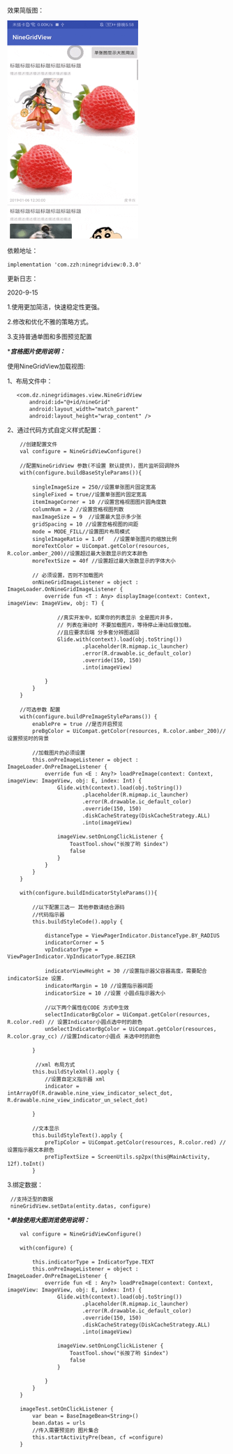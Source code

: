 

效果简版图：

<img src="https://github.com/zhengzaihong/NineGridImage/blob/master/images/pre-min.gif" width="300" height="500" alt="note"/>


依赖地址：


    implementation 'com.zzh:ninegridview:0.3.0'




更新日志：

2020-9-15

1.使用更加简洁，快速稳定性更强。

2.修改和优化不雅的策略方式。

3.支持普通单图和多图预览配置



****************************宫格图片使用说明：***************************

使用NineGridView加载视图:

1、布局文件中：


       <com.dz.ninegridimages.view.NineGridView
           android:id="@+id/nineGrid"
           android:layout_width="match_parent"
           android:layout_height="wrap_content" />



2、通过代码方式自定义样式配置：


        //创建配置文件
        val configure = NineGridViewConfigure()

        //配置NineGridView 参数(不设置 默认提供)，图片监听回调除外
        with(configure.buildBaseStyleParams()){

            singleImageSize = 250//设置单张图片固定宽高
            singleFixed = true//设置单张图片固定宽高
            itemImageCorner = 10 //设置宫格视图图片圆角度数
            columnNum = 2 //设置宫格视图列数
            maxImageSize = 9  //设置最大显示多少张
            gridSpacing = 10 //设置宫格视图的间距
            mode = MODE_FILL//设置图片布局模式
            singleImageRatio = 1.0f   //设置单张图片的缩放比例
            moreTextColor = UiCompat.getColor(resources, R.color.amber_200)//设置超过最大张数显示的文本颜色
            moreTextSize = 40f //设置超过最大张数显示的字体大小

            // 必须设置，否则不加载图片
            onNineGridImageListener = object : ImageLoader.OnNineGridImageListener {
                override fun <T : Any> displayImage(context: Context, imageView: ImageView, obj: T) {

                    //真实开发中，如果你的列表显示 全是图片并多，
                    // 列表在滑动时 不要加载图片，等待停止滑动后做加载。
                    //且应要求后端 分多套分辨图返回
                    Glide.with(context).load(obj.toString())
                            .placeholder(R.mipmap.ic_launcher)
                            .error(R.drawable.ic_default_color)
                            .override(150, 150)
                            .into(imageView)

                }
            }
        }

        //可选参数 配置
        with(configure.buildPreImageStyleParams()) {
            enablePre = true //是否开启预览
            preBgColor = UiCompat.getColor(resources, R.color.amber_200)//设置预览时的背景

            //加载图片的必须设置
            this.onPreImageListener = object : ImageLoader.OnPreImageListener {
                override fun <E : Any?> loadPreImage(context: Context, imageView: ImageView, obj: E, index: Int) {
                    Glide.with(context).load(obj.toString())
                            .placeholder(R.mipmap.ic_launcher)
                            .error(R.drawable.ic_default_color)
                            .override(150, 150)
                            .diskCacheStrategy(DiskCacheStrategy.ALL)
                            .into(imageView)

                    imageView.setOnLongClickListener {
                        ToastTool.show("长按了哟 $index")
                        false
                    }
                }
            }
        }

        with(configure.buildIndicatorStyleParams()){

            //以下配置三选一 其他参数请结合源码
            //代码指示器
            this.buildStyleCode().apply {

                distanceType = ViewPagerIndicator.DistanceType.BY_RADIUS
                indicatorCorner = 5
                vpIndicatorType = ViewPagerIndicator.VpIndicatorType.BEZIER

                indicatorViewHeight = 30 //设置指示器父容器高度，需要配合 indicatorSize 设置.
                indicatorMargin = 10 //设置指示器间距
                indicatorSize = 10 //设置 小圆点指示器大小

                //以下两个属性在CODE 方式中生效
                selectIndicatorBgColor = UiCompat.getColor(resources, R.color.red) // 设置Indicator小圆点选中时的颜色
                unSelectIndicatorBgColor = UiCompat.getColor(resources, R.color.gray_cc) //设置Indicator小圆点 未选中时的颜色

            }

             //xml 布局方式
            this.buildStyleXml().apply {
                //设置自定义指示器 xml
                indicator = intArrayOf(R.drawable.nine_view_indicator_select_dot, R.drawable.nine_view_indicator_un_select_dot)

            }

            //文本显示
            this.buildStyleText().apply {
                preTipColor = UiCompat.getColor(resources, R.color.red) //设置指示器文本颜色
                preTipTextSize = ScreenUtils.sp2px(this@MainActivity, 12f).toInt()
            }


3.绑定数据：

     //支持泛型的数据
     nineGridView.setData(entity.datas, configure)



****************************单独使用大图浏览使用说明：***************************


        val configure = NineGridViewConfigure()

        with(configure) {

            this.indicatorType = IndicatorType.TEXT
            this.onPreImageListener = object : ImageLoader.OnPreImageListener {
                override fun <E : Any?> loadPreImage(context: Context, imageView: ImageView, obj: E, index: Int) {
                    Glide.with(context).load(obj.toString())
                            .placeholder(R.mipmap.ic_launcher)
                            .error(R.drawable.ic_default_color)
                            .override(150, 150)
                            .diskCacheStrategy(DiskCacheStrategy.ALL)
                            .into(imageView)

                    imageView.setOnLongClickListener {
                        ToastTool.show("长按了哟 $index")
                        false
                    }

                }
            }
        }

        imageTest.setOnClickListener {
            var bean = BaseImageBean<String>()
            bean.datas = urls
            //传入需要预览的 图片集合
            this.startActivityPre(bean, cf =configure)
        }




